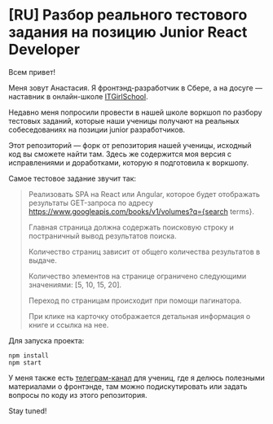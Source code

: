 # [RU] Разбор реального тестового задания на позицию Junior React Developer

Всем привет!

Меня зовут Анастасия. Я фронтэнд-разработчик в Сбере, а на досуге — наставник в онлайн-школе [ITGirlSchool](https://itgirlschool.com).

Недавно меня попросили провести в нашей школе воркшоп по разбору тестовых заданий, которые наши ученицы получают на реальных собеседованиях на позиции junior разработчиков.

Этот репозиторий — форк от репозитория нашей ученицы, исходный код вы сможете найти там. Здесь же содержится моя версия с исправлениями и доработками, которую я подготовила к воркшопу.

Самое тестовое задание звучит так:
> Реализовать SPA на React или Angular, которое будет отображать результаты GET-запроса по адресу https://www.googleapis.com/books/v1/volumes?q={search terms}.
>
> Главная страница должна содержать поисковую строку и постраничный вывод результатов поиска.
>
> Количество страниц зависит от общего количества результатов в выдаче.
>
> Количество элементов на странице ограничено следующими значениями: [5, 10, 15, 20].
>
> Переход по страницам происходит при помощи пагинатора.
>
> При клике на карточку отображается детальная информация о книге и ссылка на нее. 

Для запуска проекта:

```
npm install
npm start
```

У меня также есть [телеграм-канал](https://t.me/fiveminfrontend) для учениц, где я делюсь полезными материалами о фронтэнде, там можно подискутировать или задать вопросы по коду из этого репозитория.

Stay tuned!
